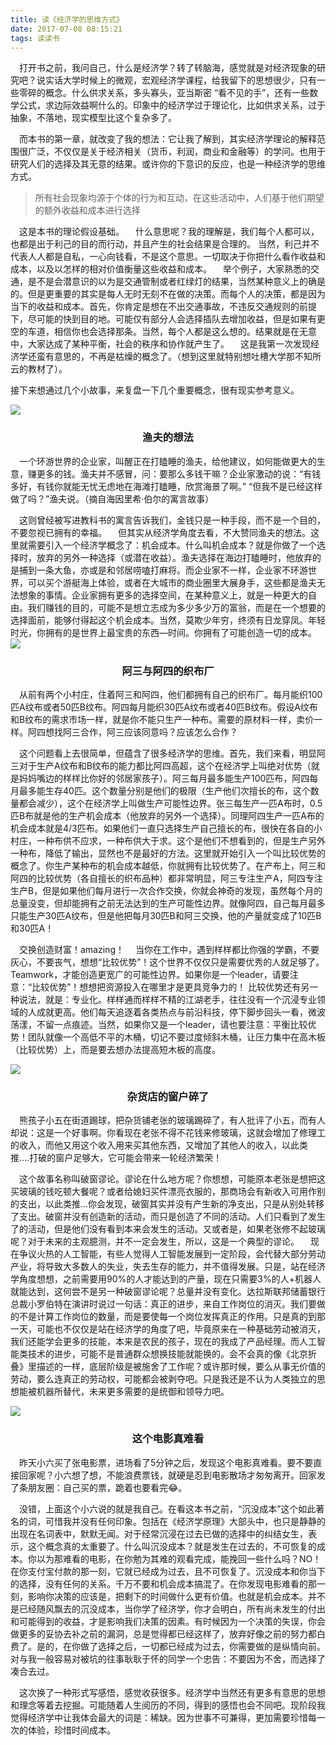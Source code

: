 ```yaml
---
title: 读《经济学的思维方式》
date: 2017-07-08 08:15:21
tags: 读读书
---
```


 打开书之前，我问自己，什么是经济学？转了转脑海，感觉就是对经济现象的研究吧？说实话大学时候上的微观，宏观经济学课程，给我留下的思想很少，只有一些零碎的概念。什么供求关系，多头寡头，亚当斯密 “看不见的手”，还有一些数学公式，求边际效益啊什么的。印象中的经济学过于理论化，比如供求关系，过于抽象，不落地，现实模型比这个复杂多了。

 而本书的第一章，就改变了我的想法：它让我了解到，其实经济学理论的解释范围很广泛，不仅仅是关于经济相关（货币，利润，商业和金融等）的学问。也用于研究人们的选择及其无意的结果。或许你的下意识的反应，也是一种经济学的思维方式。

>所有社会现象均源于个体的行为和互动，在这些活动中，人们基于他们期望的额外收益和成本进行选择

 这是本书的理论假设基础。
 什么意思呢？我的理解是，我们每个人都可以，也都是出于利己的目的而行动，并且产生的社会结果是合理的。
当然，利己并不代表人人都是自私，一心向钱看，不是这个意思。一切取决于你把什么看作收益和成本，以及以怎样的相对价值衡量这些收益和成本。
 举个例子，大家熟悉的交通，是不是会潜意识的以为是交通管制或者红绿灯的结果，当然某种意义上的确是的。但是更重要的其实是每人无时无刻不在做的决策。而每个人的决策，都是因为当下的收益和成本。首先，你肯定是想在不出交通事故，不违反交通规则的前提下，尽可能的快到目的地。可能仅有部分人会选择插队去增加收益，但是如果有更空的车道，相信你也会选择那条。当然，每个人都是这么想的。结果就是在无意中，大家达成了某种平衡，社会的秩序和协作就产生了。
 这是我第一次发现经济学还蛮有意思的，不再是枯燥的概念了。（想到这里就特别想吐槽大学那不知所云的教材了）。

接下来想通过几个小故事，来复盘一下几个重要概念，很有现实参考意义。

![](https://cdn.monniya.com/2017pic/economicwayofthinking-01.png)
### <center>渔夫的想法</center>
 一个环游世界的企业家，叫醒正在打瞌睡的渔夫，给他建议，如何能做更大的生意，赚更多的钱。渔夫并不感冒，问：要那么多钱干嘛？企业家激动的说：“有钱多好，有钱你就能无忧无虑地在海滩打瞌睡，欣赏海景了啊。” “但我不是已经这样做了吗？”渔夫说。（摘自海因里希·伯尔的寓言故事）

 这则曾经被写进教科书的寓言告诉我们，金钱只是一种手段，而不是一个目的，不要忽视已拥有的幸福。
 但其实从经济学角度去看，不大赞同渔夫的想法。这里就需要引入一个经济学概念了：机会成本。什么叫机会成本？就是你做了一个选择时，放弃的另外一种选择（或潜在收益）。渔夫选择在海边打瞌睡时，他放弃的是捕到一条大鱼，亦或是和邻居唠嗑打麻将。而企业家不一样，企业家不环游世界，可以买个游艇海上体验，或者在大城市的商业圈里大展身手，这些都是渔夫无法想象的事情。企业家拥有更多的选择空间，在某种意义上，就是一种更大的自由。我们赚钱的目的，可能不是想立志成为多少多少万的富翁，而是在一个想要的选择面前，能够付得起这个机会成本。当然，莫欺少年穷，终须有日龙穿凤。年轻时光，你拥有的是世界上最宝贵的东西—时间。你拥有了可能创造一切的成本。
![](https://cdn.monniya.com/2017pic/economicwayofthinking-02.png)
### <center>阿三与阿四的织布厂</center>
 从前有两个小村庄，住着阿三和阿四，他们都拥有自己的织布厂。每月能织100匹A纹布或者50匹B纹布。阿四每月能织30匹A纹布或者40匹B纹布。假设A纹布和B纹布的需求市场一样，就是你不能只生产一种布。需要的原材料一样，卖价一样。阿四想找阿三合作，阿三应该同意吗？应该怎么合作？

 这个问题看上去很简单，但蕴含了很多经济学的思维。首先，我们来看，明显阿三对于生产A纹布和B纹布的能力都比阿四高超，这个在经济学上叫绝对优势（就是妈妈嘴边的样样比你好的邻居家孩子）。阿三每月最多能生产100匹布，阿四每月最多能生存40匹。这个数量分别是他们的极限（生产他们次擅长的布，这个数量都会减少），这个在经济学上叫做生产可能性边界。张三每生产一匹A布时，0.5匹B布就是他的生产机会成本（他放弃的另外一个选择）。同理阿四生产一匹A布的机会成本就是4/3匹布。如果他们一直只选择生产自己擅长的布，很快在各自的小村庄，一种布供不应求，一种布供大于求。这个是他们不想看到的，但是生产另外一种布，降低了输出，显然也不是最好的方法。这里就开始引入一个叫比较优势的概念了。你生产某种布的机会成本越低，你就拥有比较优势了。在产布上，阿三和阿四的比较优势（各自擅长的织布品种）都非常明显，阿三专注生产A，阿四专注生产B，但是如果他们每月进行一次合作交换，你就会神奇的发现，虽然每个月的总量没变，但却能拥有之前无法达到的生产可能性边界。就像阿四，自己每月最多只能生产30匹A纹布，但是他把每月30匹B和阿三交换，他的产量就变成了10匹B和30匹A！

 交换创造财富！amazing！
 当你在工作中，遇到样样都比你强的学霸，不要灰心，不要丧气，想想“比较优势”！这个世界不仅仅只是需要优秀的人就足够了。Teamwork，才能创造更宽广的可能性边界。如果你是一个leader，请要注意：“比较优势”！想想把资源投入在哪里才是更具竞争力的！
比较优势还有另一种说法，就是：专业化。样样通而样样不精的江湖老手，往往没有一个沉浸专业领域的人成就更高。他们每天追逐着各类热点与前沿科技，停下脚步回头一看，微波荡漾，不留一点痕迹。当然，如果你又是一个leader，请也要注意：平衡比较优势！团队就像一个高低不平的木桶，切记不要过度倾斜木桶，让压力集中在高木板（比较优势）上，而是要去想办法提高短木板的高度。

![](https://cdn.monniya.com/2017pic/economicwayofthinking-03.png)
### <center>杂货店的窗户碎了</center>
 熊孩子小五在街道踢球，把杂货铺老张的玻璃踢碎了，有人批评了小五，而有人却说：这是一个好事啊。你看现在老张不得不花钱来修玻璃，这就会增加了修理工的收入，而他又用这个收入用来买其他东西，又增加了其他人的收入，以此类推....打破的窗户足够大，它可能会带来一轮经济繁荣！

 这个故事名称叫破窗谬论。谬论在什么地方呢？你想想，可能原本老张是想把这买玻璃的钱吃顿大餐呢？或者给媳妇买件漂亮衣服的，那商场会有新收入可用作别的支出，以此类推...你会发现，破窗其实并没有产生新的净支出，只是从别处转移了支出。破窗并没有创造新的活动，而只是创造了不同的活动。人们只看到了发生了的活动，但是他们没有看到本来会发生的活动。又或者是，如果老张修不起玻璃呢？对于未来的主观臆测，并不一定会发生，所以，这是一个典型的谬论。
 现在争议火热的人工智能，有些人觉得人工智能发展到一定阶段，会代替大部分劳动产业，将导致大多数人的失业，失去生存的能力，并不值得发展。只是，站在经济学角度想想，之前需要用90%的人才能达到的产量，现在只需要3%的人+机器人就能达到，这何尝不是另一种破窗谬论呢？总量并没有变化。达拉斯联邦储蓄银行总裁小罗伯特在演讲时说过一句话：真正的进步，来自工作岗位的消灭。我们要做的不是计算工作岗位的数量，而是要使每一个岗位发挥真正的作用。只是真的到那一天，可能也不仅仅是站在经济学的角度了吧，毕竟原来在一种基础劳动被消灭，我们还能学会更多的技能，本来是农民的孩子，现在的我成了产品经理。而人工智能类技术的进步，可能不是普通群众想换技能就能换的。会不会真的像《北京折叠》里描述的一样，底层阶级是被施舍了工作呢？或许那时候，要么从事无价值的劳动，要么连真正的劳动权，可能都会被剥夺吧。只是我还是不认为人类独立的思想能被机器所替代，未来更多需要的是统御和领导力吧。

![](https://cdn.monniya.com/2017pic/economicwayofthinking-04.png)
### <center>这个电影真难看</center>
 昨天小六买了张电影票，进场看了5分钟之后，发现这个电影真难看。要不要直接回家呢？小六想了想，不能浪费票钱，就硬是忍到电影散场才匆匆离开。回家发了条朋友圈：自己买的票，跪着也要看完😂。

 没错，上面这个小六说的就是我自己。在看这本书之前，“沉没成本”这个如此著名的词，可惜我并没有任何印象。包括在《经济学原理》大部头中，也只是静静的出现在名词表中，默默无闻。对于经常沉浸在过去已做的选择中的纠结女生，表示，这个概念真的太重要了。什么叫沉没成本？就是发生在过去的，不可恢复的成本。你以为那难看的电影，在你勉为其难的观看完成，能挽回一些什么吗？NO！在你支付宝付款的那一刻，它就已经成为过去，且不可恢复了。沉没成本和你当下的选择，没有任何的关系。千万不要和机会成本搞混了。在你发现电影难看的那一刻，影响你决策的应该是，把剩下的时间做什么更有价值。也就是机会成本。并不是已经随风飘去的沉没成本，当你学了经济学，你才会明白，所有尚未发生的付出和可能得到的收益，才是影响我们决策的因素。有时候因为一个决策的失误，你会做更多的妥协去补之前的漏洞，总是觉得都已经这样了，放弃好像之前的努力都白费了。是的，在你做了选择之后，一切都已经成为过去，你需要做的是纵情向前。对与我一般容易对被坑的往事耿耿于怀的同学一个忠告：不要因为不舍，而选择了凑合去过。

 这次换了一种形式写感悟，感觉收获很多。经济学中当然还有更多有意思的思想和理念等着去挖掘。可能随着人生阅历的不同，得到的感悟也会不同吧。现阶段我觉得经济学中让我体会最大的词是：稀缺。因为世事不可兼得，更加需要珍惜每一次的体验，珍惜时间成本。



